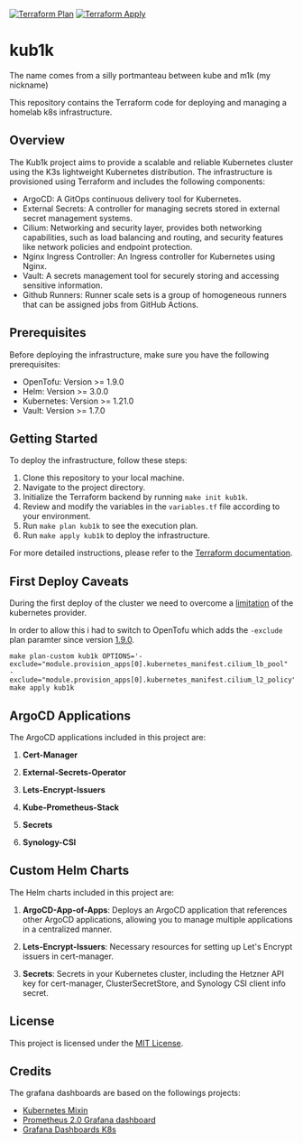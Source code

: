 [![Terraform Plan](https://github.com/ironashram/kub1k/actions/workflows/terraform-plan.yaml/badge.svg)](https://github.com/ironashram/kub1k/actions/workflows/terraform-plan.yaml)
[![Terraform Apply](https://github.com/ironashram/kub1k/actions/workflows/terraform-apply.yaml/badge.svg)](https://github.com/ironashram/kub1k/actions/workflows/terraform-apply.yaml)

# kub1k
The name comes from a silly portmanteau between kube and m1k (my nickname)

This repository contains the Terraform code for deploying and managing a homelab k8s infrastructure.

## Overview

The Kub1k project aims to provide a scalable and reliable Kubernetes cluster using the K3s lightweight Kubernetes distribution. The infrastructure is provisioned using Terraform and includes the following components:

- ArgoCD: A GitOps continuous delivery tool for Kubernetes.
- External Secrets: A controller for managing secrets stored in external secret management systems.
- Cilium: Networking and security layer, provides both networking capabilities, such as load balancing and routing, and security features like network policies and endpoint protection.
- Nginx Ingress Controller: An Ingress controller for Kubernetes using Nginx.
- Vault: A secrets management tool for securely storing and accessing sensitive information.
- Github Runners: Runner scale sets is a group of homogeneous runners that can be assigned jobs from GitHub Actions.

## Prerequisites

Before deploying the infrastructure, make sure you have the following prerequisites:

- OpenTofu: Version >= 1.9.0
- Helm: Version >= 3.0.0
- Kubernetes: Version >= 1.21.0
- Vault: Version >= 1.7.0

## Getting Started

To deploy the infrastructure, follow these steps:

1. Clone this repository to your local machine.
2. Navigate to the project directory.
3. Initialize the Terraform backend by running `make init kub1k`.
4. Review and modify the variables in the `variables.tf` file according to your environment.
5. Run `make plan kub1k` to see the execution plan.
6. Run `make apply kub1k` to deploy the infrastructure.

For more detailed instructions, please refer to the [Terraform documentation](https://www.terraform.io/docs/index.html).

## First Deploy Caveats

During the first deploy of the cluster we need to overcome a [limitation](https://github.com/hashicorp/terraform-provider-kubernetes/issues/2597) of the kubernetes provider.

In order to allow this i had to switch to OpenTofu which adds the `-exclude` plan paramter since version [1.9.0](https://opentofu.org/blog/opentofu-1-9-0/).

```
make plan-custom kub1k OPTIONS='-exclude="module.provision_apps[0].kubernetes_manifest.cilium_lb_pool" -exclude="module.provision_apps[0].kubernetes_manifest.cilium_l2_policy"'
make apply kub1k
```



## ArgoCD Applications

The ArgoCD applications included in this project are:

1. **Cert-Manager**

2. **External-Secrets-Operator**

3. **Lets-Encrypt-Issuers**

4. **Kube-Prometheus-Stack**

5. **Secrets**

6. **Synology-CSI**

## Custom Helm Charts

The Helm charts included in this project are:

1. **ArgoCD-App-of-Apps**: Deploys an ArgoCD application that references other ArgoCD applications, allowing you to manage multiple applications in a centralized manner.

2. **Lets-Encrypt-Issuers**: Necessary resources for setting up Let's Encrypt issuers in cert-manager.

3. **Secrets**: Secrets in your Kubernetes cluster, including the Hetzner API key for cert-manager, ClusterSecretStore, and Synology CSI client info secret.

## License

This project is licensed under the [MIT License](LICENSE).


## Credits

The grafana dashboards are based on the followings projects:

- [Kubernetes Mixin](https://github.com/kubernetes-monitoring/kubernetes-mixin)
- [Prometheus 2.0 Grafana dashboard](https://github.com/FUSAKLA/Prometheus2-grafana-dashboard)
- [Grafana Dashboards K8s](https://github.com/dotdc/grafana-dashboards-kubernetes)
